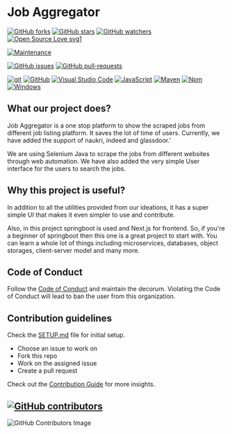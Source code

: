 # Job Aggregator

[![GitHub forks](https://img.shields.io/github/forks/Portfolio-Shop/jobaggregator.svg?style=social&label=Fork&maxAge=2592000)](https://GitHub.com/Portfolio-Shop/jobaggregator/network/)
[![GitHub stars](https://img.shields.io/github/stars/Portfolio-Shop/jobaggregator.svg?style=social&label=Star&maxAge=2592000)](https://GitHub.com/Portfolio-Shop/jobaggregator/stargazers/)
[![GitHub watchers](https://img.shields.io/github/watchers/Portfolio-Shop/jobaggregator.svg?style=social&label=Watch&maxAge=2592000)](https://GitHub.com/Portfolio-Shop/jobaggregator/watchers/)
[![Open Source Love svg1](https://badges.frapsoft.com/os/v1/open-source.svg?v=103)](https://github.com/ellerbrock/open-source-badges/)


[![Maintenance](https://img.shields.io/badge/Maintained%3F-yes-green.svg)](https://GitHub.com/Portfolio-Shop/jobaggregator/graphs/commit-activity)
<!-- [![GitHub commits](https://badgen.net/github/commits/Portfolio-Shop/jobaggregator)](https://GitHub.com/Portfolio-Shop/jobaggregator/commit/)
[![GitHub latest commit](https://badgen.net/github/last-commit/Portfolio-Shop/jobaggregator)](https://GitHub.com/Portfolio-Shop/jobaggregator/commit/) -->
[![GitHub issues](https://img.shields.io/github/issues/Portfolio-Shop/jobaggregator.svg)](https://GitHub.com/Portfolio-Shop/jobaggregator/issues/)
[![GitHub pull-requests](https://img.shields.io/github/issues-pr/Portfolio-Shop/jobaggregator.svg)](https://GitHub.com/Portfolio-Shop/jobaggregator/pull/)

[![git](https://badgen.net/badge/icon/git?icon=git&label)](https://git-scm.com)
[![GitHub](https://badgen.net/badge/icon/github?icon=github&label)](https://github.com)
[![Visual Studio Code](https://img.shields.io/badge/--007ACC?logo=visual%20studio%20code&logoColor=ffffff)](https://code.visualstudio.com/)
[![JavaScript](https://img.shields.io/badge/--F7DF1E?logo=javascript&logoColor=000)](https://www.javascript.com/)
[![Maven](https://badgen.net/badge/icon/maven?icon=maven&label)](https://maven.apache.org/)
[![Npm](https://badgen.net/badge/icon/npm?icon=npm&label)](https://https://npmjs.com/)
[![Windows](https://badgen.net/badge/icon/windows?icon=windows&label)](https://microsoft.com/windows/)

## What our project does?

Job Aggregator is a one stop platform to show the scraped jobs from different job listing platform. It saves the lot of time of users. Currently, we have added the support of naukri, indeed and  glassdoor.'

We are using Selenium Java to scrape the jobs from different websites through web automation. We have also added the very simple User interface for the users to search the jobs. 


## Why this project is useful?

In addition to all the utilities provided from our ideations, it has a super simple UI that makes it even simpler to use and contribute.

Also, in this project springboot is used and Next.js for frontend. So, if you're a beginner of springboot then this one is a great project to start with. You can learn a whole lot of things including microservices, databases, object storages, client-server model and many more.

## Code of Conduct

Follow the [Code of Conduct](https://github.com/Portfolio-Shop/jobaggregator/blob/main/CODE_OF_CONDUCT.md) and maintain the decorum. Violating the Code of Conduct will lead to ban the user from this organization.

## Contribution guidelines

Check the [SETUP.md](./SETUP.md) file for initial setup.
- Choose an issue to work on
- Fork this repo
- Work on the assigned issue
- Create a pull request

Check out the [Contribution Guide](./CONTRIBUTING.md) for more insights.

## [![GitHub contributors](https://img.shields.io/github/contributors/Portfolio-Shop/jobaggregator.svg)](https://GitHub.com/Naereen/badges/graphs/contributors/)

![GitHub Contributors Image](https://contrib.rocks/image?repo=Portfolio-Shop/jobaggregator)